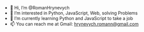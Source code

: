 - 👋 Hi, I’m @RomanHrynevych
- 👀 I’m interested in Python, JavaScript, Web, solving Problems
- 🌱 I’m currently learning Python and JavaScript to take a job
- 📫 You can reach me at Gmail: hrynevych.romann@gmail.com


